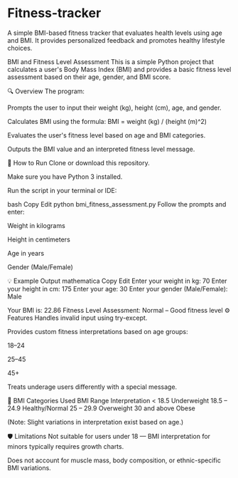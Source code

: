 # Fitness-tracker
A simple BMI-based fitness tracker that evaluates health levels using age and BMI. It provides personalized feedback and promotes healthy lifestyle choices.

BMI and Fitness Level Assessment
This is a simple Python project that calculates a user's Body Mass Index (BMI) and provides a basic fitness level assessment based on their age, gender, and BMI score.

🔍 Overview
The program:

Prompts the user to input their weight (kg), height (cm), age, and gender.

Calculates BMI using the formula:
BMI = weight (kg) / (height (m)^2)

Evaluates the user's fitness level based on age and BMI categories.

Outputs the BMI value and an interpreted fitness level message.

🚀 How to Run
Clone or download this repository.

Make sure you have Python 3 installed.

Run the script in your terminal or IDE:

bash
Copy
Edit
python bmi_fitness_assessment.py
Follow the prompts and enter:

Weight in kilograms

Height in centimeters

Age in years

Gender (Male/Female)

💡 Example Output
mathematica
Copy
Edit
Enter your weight in kg: 70
Enter your height in cm: 175
Enter your age: 30
Enter your gender (Male/Female): Male

Your BMI is: 22.86
Fitness Level Assessment: Normal – Good fitness level
⚙️ Features
Handles invalid input using try-except.

Provides custom fitness interpretations based on age groups:

18–24

25–45

45+

Treats underage users differently with a special message.

📌 BMI Categories Used
BMI Range	Interpretation
< 18.5	Underweight
18.5 – 24.9	Healthy/Normal
25 – 29.9	Overweight
30 and above	Obese

(Note: Slight variations in interpretation exist based on age.)

🛡️ Limitations
Not suitable for users under 18 — BMI interpretation for minors typically requires growth charts.

Does not account for muscle mass, body composition, or ethnic-specific BMI variations.
